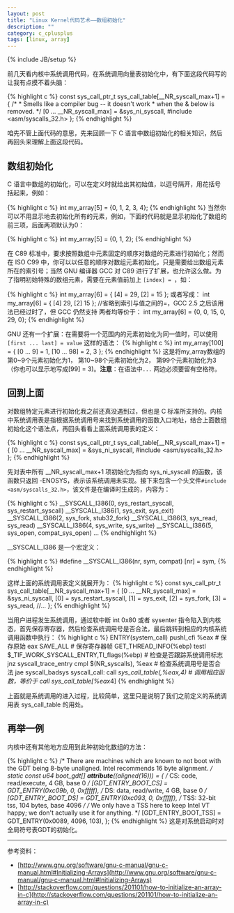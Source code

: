 ```yaml
---
layout: post
title: "Linux Kernel代码艺术——数组初始化"
description: ""
category: c_cplusplus 
tags: [linux, array]
---
```

{% include JB/setup %}

前几天看内核中系统调用代码，在系统调用向量表初始化中，有下面这段代码写的让我有点摸不着头脑：

{% highlight c %}
const sys_call_ptr_t sys_call_table[__NR_syscall_max+1] = {
	/*
	 * Smells like a compiler bug -- it doesn't work
	 * when the & below is removed.
	 */
	[0 ... __NR_syscall_max] = &sys_ni_syscall,
#include <asm/syscalls_32.h>
};
{% endhighlight %}

咱先不管上面代码的意思，先来回顾一下 C 语言中数组初始化的相关知识，然后再回头来理解上面这段代码。

## 数组初始化 ##
C 语言中数组的初始化，可以在定义时就给出其初始值，以逗号隔开，用花括号括起来，例如：

{% highlight c %}
int my_array[5] = {0, 1, 2, 3, 4};
{% endhighlight %}
当然你可以不用显示地去初始化所有的元素，例如，下面的代码就是显示初始化了数组的前三项，后面两项默认为0：
 
{% highlight c %}
int my_array[5] = {0, 1, 2};
{% endhighlight %}

在 C89 标准中，要求按照数组中元素固定的顺序对数组的元素进行初始化；然而在 ISO C99 中，你可以以任意的顺序对数组元素初始化，只是需要给出数组元素所在的索引号；当然 GNU 编译器 GCC 对 C89 进行了扩展，也允许这么做。为了指明初始特殊的数组元素，需要在元素值前加上 `[index] = `，如：

{% highlight c %}
int my_array[6] = { [4] = 29, [2] = 15 };
或者写成：
int my_array[6] = { [4] 29, [2] 15 };     //省略到索引与值之间的=，GCC 2.5 之后该用法已经过时了，但 GCC 仍然支持
两者均等价于：
int my_array[6] = {0, 0, 15, 0, 29, 0};
{% endhighlight %}

GNU 还有一个扩展：在需要将一个范围内的元素初始化为同一值时，可以使用 `[first ... last] = value` 这样的语法：
{% highlight c %}
int my_array[100] = { [0 ... 9] = 1, [10 ... 98] = 2, 3 };
{% endhighlight %}
这是将my_array数组的第0~9个元素初始化为1， 第10~98个元素初始化为2， 第99个元素初始化为3（你也可以显示地写成[99] = 3)。**注意**：在语法中`...` 两边必须要留有空格符。

## 回到上面 ##
对数组特定元素进行初始化我之前还真没遇到过，但也是 C 标准所支持的。内核中系统调用表是指根据系统调用号来找到系统调用的函数入口地址，结合上面数组初始化这个语法点，再回头看看上面系统调用表的定义：

{% highlight c %}
const sys_call_ptr_t sys_call_table[__NR_syscall_max+1] = {
	[0 ... __NR_syscall_max] = &sys_ni_syscall,
#include <asm/syscalls_32.h>
};
{% endhighlight %}

先对表中所有 __NR_syscall_max+1 项初始化为指向 sys_ni_syscall 的函数，该函数只返回 -ENOSYS，表示该系统调用未实现。接下来包含一个头文件`#include <asm/syscalls_32.h>`，该文件是在编译时生成的，内容为：

{% highlight c %}
__SYSCALL_I386(0, sys_restart_syscall, sys_restart_syscall)
__SYSCALL_I386(1, sys_exit, sys_exit)
__SYSCALL_I386(2, sys_fork, stub32_fork)
__SYSCALL_I386(3, sys_read, sys_read)
__SYSCALL_I386(4, sys_write, sys_write)
__SYSCALL_I386(5, sys_open, compat_sys_open)
...
{% endhighlight %}

__SYSCALL_I386 是一个宏定义：

{% highlight c %}
#define __SYSCALL_I386(nr, sym, compat) [nr] = sym,
{% endhighlight %}

这样上面的系统调用表定义就展开为：
{% highlight c %}
const sys_call_ptr_t sys_call_table[__NR_syscall_max+1] = {
	[0 ... __NR_syscall_max] = &sys_ni_syscall,
	[0] = sys_restart_syscall,
	[1] = sys_exit,
	[2] = sys_fork,
	[3] = sys_read,
	//...
};
{% endhighlight %}

当用户进程发生系统调用，通过软中断 int 0x80 或者 sysenter 指令陷入到内核态，首先保存寄存器，然后检查系统调用号是否合法，最后跳转到相应的内核系统调用函数中执行：
{% highlight c %}
ENTRY(system_call)
	pushl_cfi %eax			# 保存原始 eax
	SAVE_ALL                # 保存寄存器帧
	GET_THREAD_INFO(%ebp)
	testl $_TIF_WORK_SYSCALL_ENTRY,TI_flags(%ebp)    # 检查是否跟踪系统调用标志
	jnz syscall_trace_entry
	cmpl $(NR_syscalls), %eax    # 检查系统调用号是否合法
	jae syscall_badsys
syscall_call:
	call *sys_call_table(,%eax,4)   # 调用相应函数，等价于 call sys_call_table[%eax*4]
{% endhighlight %}

上面就是系统调用的进入过程，比较简单，这里只是说明了我们之前定义的系统调用表 sys_call_table 的用处。

## 再举一例 ##
内核中还有其他地方应用到此种初始化数组的方法：

{% highlight c %}
/* There are machines which are known to not boot with the GDT
   being 8-byte unaligned.  Intel recommends 16 byte alignment. */
static const u64 boot_gdt[] __attribute__((aligned(16))) = {
	/* CS: code, read/execute, 4 GB, base 0 */
	[GDT_ENTRY_BOOT_CS] = GDT_ENTRY(0xc09b, 0, 0xfffff),
	/* DS: data, read/write, 4 GB, base 0 */
	[GDT_ENTRY_BOOT_DS] = GDT_ENTRY(0xc093, 0, 0xfffff),
	/* TSS: 32-bit tss, 104 bytes, base 4096 */
	/* We only have a TSS here to keep Intel VT happy;
	   we don't actually use it for anything. */
	[GDT_ENTRY_BOOT_TSS] = GDT_ENTRY(0x0089, 4096, 103),
};
{% endhighlight %}
这是对系统启动时对全局符号表GDT的初始化。


---

参考资料：

* [http://www.gnu.org/software/gnu-c-manual/gnu-c-manual.html#Initializing-Arrays](http://www.gnu.org/software/gnu-c-manual/gnu-c-manual.html#Initializing-Arrays)
* [http://stackoverflow.com/questions/201101/how-to-initialize-an-array-in-c](http://stackoverflow.com/questions/201101/how-to-initialize-an-array-in-c)
